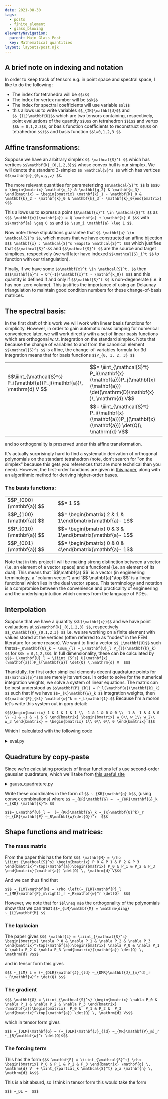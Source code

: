 ```yaml
---
date: 2021-08-30
tags:
  - posts
  - finite_element
  - glass_blowing
eleventyNavigation:
  parent: Main Glass Post
  key: Mathematical quantities
layout: layouts/post.njk
---
```


## A brief note on indexing and notation
In order to keep track of tensors e.g. in point space and spectral space, I like to do the following:
* The index for tetrahedra will be `$$i$$`
* The index for vertex number will be `$$k$$` 
* The index for spectral coefficients will use variable `$$l$$`
* this allows us to write variables `$$_{IK}\mathbf{U}$$` and `$$_{IL}\mathbf{U}$$` which are two tensors containing, respectively, 
point evaluations of the quantity `$$U$$` on tetrahedron `$$i$$` and vertex `$$k = 0,1,2,3$$`, or basis function coefficients
to reconstruct `$$U$$` on tetrahedron `$$i$$` and basis function `$$l=0,1,2,3 $$`

## Affine transformations:

Suppose we have an arbitrary simplex `$$ \mathcal{S}^t $$` which has vertices `$$\mathbf{k}_{0,1,2,3}$$` whose convex hull is our simplex.
We will denote the standard 3-simplex `$$ \mathcal{S}^s $$` which has vertices `$$\mathbf{e}_{0,x,y,z} $$`.

The more relevant quantities for parameterizing `$$\mathcal{S}^t $$` is `$$$Q = \begin{bmatrix}
\mathbf{q_1} & \mathbf{q_2} & \mathbf{q_3}
\end{bmatrix} = \begin{bmatrix}
\mathbf{k}_1 - \mathbf{k}_0 & \mathbf{k}_2 - \mathbf{k}_0 & \mathbf{k}_3 - \mathbf{k}_0\end{bmatrix} $$$`

This allows us to express a point `$$\mathbf{x}^t \in \mathcal{S}^t $$` as `$$$ \mathbf{x}(\mathbf{a}) = Q \mathbf{a} + \mathbf{k}_0 $$$`
with `$$\mathbf{a} \geq 0 $$` and `$$ \sum_i \mathbf{a} \leq 1 $$`.

Now note: these stipulations guarantee that `$$ \mathbf{a} \in \mathcal{S}^s $$`, which means that we have constructed an affine bijection
`$$$ \mathbf{x} : \mathcal{S}^s \mapsto \mathcal{S}^t $$$` which justifies that `$$\mathcal{S}^s$$` and `$$\mathcal{S}^t $$` are the source and target simplices,
respectively (we will later have indexed `$$\mathcal{S}_i^t $$` to function with our triangulation). 

Finally, if we have some `$$\mathbf{x}^t \in \mathcal{S}^t, $$` then `$$$\mathbf{a}^s = Q^{-1}(\mathbf{x}^t - \mathbf{k_0}) $$$` and
this quantity is defined if and only if `$$\mathbf{S}^t $$` is non-degenerate (i.e. it has non-zero volume). This justifies the importance
of using an Delaunay triangulation to maintain good condition numbers for these change-of-basis matrices.

## The spectral basis:

In the first draft of this work we will work with linear basis functions for simplicity.
However, in order to gain automatic mass lumping for numerical convenience later, we will work directly with 
a set of linear basis functions which are orthogonal w.r.t. integration on the standard simplex.
Note that because the change of variables to and from the canonical element `$$\mathcal{S}^s $$` is affine, the change-of-variables
formula for 3d integration means that for basis functions `$$P_{0, 1, 2, 3} $$`
<table class="eqn">
  <tr><td>$$\iiint_{\mathcal{S}^s} P_i(\mathbf{a})P_j(\mathbf{a})\, \mathrm{d} V $$</td><td> $$= \iiint_{\mathcal{S}^t} P_i(\mathbf{x}(\mathbf{a}))P_j(\mathbf{x}(\mathbf{a})) \det(\mathrm{D}\mathbf{x} )\, \mathrm{d} V$$</td>
  </tr>
  <tr>
    <td></td><td> $$= \iiint_{\mathcal{S}^t} P_i(\mathbf{x}(\mathbf{a}))P_j(\mathbf{x}(\mathbf{a})) \det(Q)\, \mathrm{d} V$$</td>
  </tr>
</table>
and so orthogonality is preserved under this affine transformation. 

It's actually surprisingly hard to find a systematic derivation of orthogonal polynomials on the standard tetrahedron (note, don't
search for "on the simplex" because this gets you references that are more technical than you need). However, the first-order functions
are given in [this paper](https://ieeexplore.ieee.org/document/8146193), along with an algorithmic method for deriving higher-order bases.

### The basis functions:
<table class="eqn">
  <tr><td>$$P_{000}(\mathbf{a}) $$</td><td> $$= 1 $$</td>
  </tr>
  <tr><td>$$P_{100}(\mathbf{a}) $$</td><td> $$= \begin{bmatrix} 2 & 1 & 1\end{bmatrix}\mathbf{a}- 1$$</td>
  </tr>
  <tr><td>$$P_{010}(\mathbf{a}) $$</td><td> $$= \begin{bmatrix} 0 & 3 & 1\end{bmatrix}\mathbf{a}- 1$$</td>
  </tr>
  <tr><td>$$P_{001}(\mathbf{a}) $$</td><td> $$= \begin{bmatrix} 0 & 0 & 4\end{bmatrix}\mathbf{a}- 1$$</td>
  </tr>
</table>
Note that in this project I will be making strong distinction between a vector (i.e. an element of a vector space) and a functional (i.e. an element of its dual).
This means that `$$\mathbf{a} $$` is a vector (in engineering terminology, a "column vector") and `$$ \mathbf{a}^\top $$` is a linear functional
which lies in the dual vector space. This terminology and notation is a compromise between the convenience and practicality of engineering
and the underlying intuition which comes from the language of PDEs.


## Interpolation

Suppose that we have a quantity `$$U(\mathbf{x})$$` and we have point evaluations at `$$\mathbf{k}_{0,1,2,3} $$`, respectively `$$_K\mathbf{U}_{0,1,2,3} $$` i.e. we are working on a finite 
element with values stored at the vertices (often referred to as "nodes" in the FEM literature for some reason). We want to find a vector `$$_L\mathbf{U}$$`
such that`$$~_K\mathbf{U}_k = \sum_{l} ~_L\mathbf{U}_l P_{l}(\mathbf{k}_k) $$` for `$$k = 0,1,2,3$$`.
In full dimensionality, these can be calculated by
`$$$~_L\mathbf{U}_l = \iiint_{S^s} U(\mathbf{x}(\mathbf{a}))P_l(\mathbf{a}) \det{Q} \,\mathrm{d} V  $$$`

Thankfully, for first order simplical elements decent quadrature points for `$$\mathcal{S}^s$$` are merely its vertices. In order to 
solve for the numerical integration weights, we solve a system of linear equations. The matrix can be best understood as
`$$\mathbf{P}_{kl} = P_l(\mathbf{a}(\mathbf{k}_k) $$` such that if we have `$$~_{K}\mathbf{w}_k $$` integration weights, then
`$$\mathbf{P}_{kl} \mathbf{w}^k = ~_L\mathbf{1}.$$` Because I'm a moron let's write this system out in gory detail:

`$$$\begin{bmatrix}
1 & 1 & 1 & 1 \\
-1 & 1 & 0 & 0 \\
-1 & -1 & 4 & 0 \\
-1 & -1 & -1 & 9
\end{bmatrix}
\begin{bmatrix}
w_0\\
w_1\\
w_2\\
w_3
\end{bmatrix}
= \begin{bmatrix}
1\\
0\\
0\\
0
\end{bmatrix}
$$$`

Which I calculated with the following code
<details>
<summary>eval.py</summary>

```
import numpy as np
  
def evl(x, y, z):
  p1 = np.ones_like(x)
  p2 = 2 * x + 1 * y + 1 * z - 1
  p3 = 0 * x + 3 * y + 1 * z - 1
  p4 = 0 * x + 0 * y + 4 * z - 1
  return (p1, p2, p3, p4)
x = np.array([0, 1, 0, 0])
y = np.array([0, 0, 1, 0])
z = np.array([0, 0, 0, 1])
print(evl(x, y, z))
  
  
A = np.array([[1,1,1,1],
              [-1,1,0,0,],
              [-1,-1,4,0,],
              [-1,-1,-1,9]])
b = np.array([1,0,0,0])

w = np.linalg.solve(A,b)
print(w)
```

</details>

## Quadrature by copy-paste

Since we're calculating products of linear functions let's use second-order gaussian quadrature,
which we'll take from [this useful site](https://www.cfd-online.com/Wiki/Code:_Quadrature_on_Tetrahedra)

<details>
<summary>gauss_quadrature.py</summary>

```
xa=np.array([0.2500000000000000, 0.0000000000000000, 0.3333333333333333, 0.3333333333333333, 0.3333333333333333, 
     0.7272727272727273, 0.0909090909090909, 0.0909090909090909, 0.0909090909090909, 0.4334498464263357, 
     0.0665501535736643, 0.0665501535736643, 0.0665501535736643, 0.4334498464263357, 0.4334498464263357])
ya=np.array([0.2500000000000000, 0.3333333333333333, 0.3333333333333333, 0.3333333333333333, 0.0000000000000000, 
     0.0909090909090909, 0.0909090909090909, 0.0909090909090909, 0.7272727272727273, 0.0665501535736643, 
     0.4334498464263357, 0.0665501535736643, 0.4334498464263357, 0.0665501535736643, 0.4334498464263357])
za=np.array([0.2500000000000000, 0.3333333333333333, 0.3333333333333333, 0.0000000000000000, 0.3333333333333333, 
     0.0909090909090909, 0.0909090909090909, 0.7272727272727273, 0.0909090909090909, 0.0665501535736643,
     0.0665501535736643, 0.4334498464263357, 0.4334498464263357, 0.4334498464263357, 0.0665501535736643])
wt=np.array([0.1817020685825351, 0.0361607142857143, 0.0361607142857143, 0.0361607142857143, 0.0361607142857143, 
     0.0698714945161738, 0.0698714945161738, 0.0698714945161738, 0.0698714945161738, 0.0656948493683187, 
     0.0656948493683187, 0.0656948493683187, 0.0656948493683187, 0.0656948493683187, 0.0656948493683187])/6
 
```
  
  
  
</details>

Write these coordinates in the form of `$$ ~_{KR}\mathbf{g}_k$$`, (using convex combinations) where `$$ ~_{DR}\mathbf{G} =  ~_{KR}\mathbf{G}_k ~_{KD} \mathbf{k}^k $$`

`$$$~_L\mathbf{U}_l =  (~_{KR}\mathbf{G}_k ~_{K}\mathbf{U}^k)_r  (~_{LR}\mathbf{P} ~_R\mathbf{w}\det{Q})^r  $$$`


## Shape functions and matrices:

### The mass matrix

From the paper this has the form
`$$$ \mathbf{M} = \rho \iiint_{\mathcal{S}^s} \begin{bmatrix} P_0 & P_1 & P_2 & P_3 \end{bmatrix}^\top(\mathbf{a})\begin{bmatrix} P_0 & P_1 & P_2 & P_3 \end{bmatrix}(\mathbf{a}) \det(Q) \, \mathrm{d} V$$$`

And we can thus find that 

`$$$ ~_{LM}\mathbf{M} = \rho \left(~_{LR}\mathbf{P}_l ~_{MR}\mathbf{P}_m\right)_r ~_R\mathbf{w}^r \det(Q)  $$$`

However, we note that for `$$l\neq m$$` the orthogonality of the polynomials show that we can treat `$$~_{LM}\mathbf{M} = \mathrm{diag} ~_{L}\mathbf{M} $$`

### The laplacian

The paper gives
`$$$ \mathbf{L} = \iiint_{\mathcal{S}^s} \begin{bmatrix} \nabla P_0 & \nabla P_1 & \nabla P_2 & \nabla P_3 \end{bmatrix}^\top(\mathbf{a})\begin{bmatrix} \nabla P_0 & \nabla P_1 & \nabla P_2 & \nabla P_3 \end{bmatrix}(\mathbf{a}) \det(Q) \, \mathrm{d} V$$$`

and in tensor form this gives

`$$$ ~_{LM} L = (~_{DLR}\mathbf{J}_{ld} ~_{DMR}\mathbf{J}_{m}^d)_r ~_R\mathbf{w}^r \det(Q) $$$`


### The gradient

`$$$ \mathbf{G} = \iiint_{\mathcal{S}^s} \begin{bmatrix} \nabla P_0 & \nabla P_1 & \nabla P_2 & \nabla P_3 \end{bmatrix} (\mathbf{a})\begin{bmatrix}  P_0 &  P_1 & P_2 &  P_3 \end{bmatrix}^\top(\mathbf{a}) \det(Q) \, \mathrm{d} V$$$`

which in tensor form gives

`$$$ ~_{DLM}\mathbf{G} = (~_{DLR}\mathbf{J}_{ld} ~_{MR}\mathbf{P}_m)_r ~_{R}\mathbf{w}^r \det(Q)$$$`

### The forcing term

This has the form 
`$$$ \mathbf{F} = \iiint_{\mathcal{S}^t} \rho \begin{bmatrix} P_0 & P_1 & P_2 & P_3 \end{bmatrix} \mathbf{g} \, \mathrm{d} V  + \iint_{\partial_k \mathcal{S}^t} p_a \mathbf{n} \, \mathrm{d} A$$$`

This is a bit absurd, so I think in tensor form this would take the form 

`$$$ ~_DL =  $$$`
